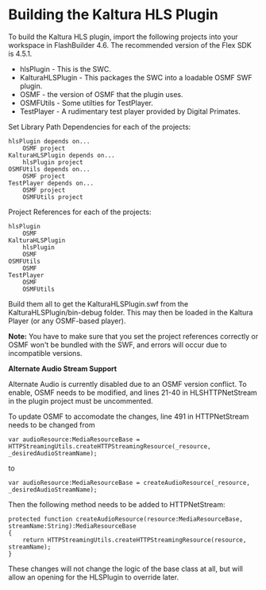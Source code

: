 Building the Kaltura HLS Plugin
===============================

To build the Kaltura HLS plugin, import the following projects into your workspace in FlashBuilder 4.6. The recommended version of the Flex SDK is 4.5.1.

   * hlsPlugin - This is the SWC.
   * KalturaHLSPlugin - This packages the SWC into a loadable OSMF SWF plugin.
   * OSMF - the version of OSMF that the plugin uses.
   * OSMFUtils - Some utilties for TestPlayer.
   * TestPlayer - A rudimentary test player provided by Digital Primates.

Set Library Path Dependencies for each of the projects:

    hlsPlugin depends on...
		OSMF project
	KalturaHLSPlugin depends on...
		hlsPlugin project
	OSMFUtils depends on...
		OSMF project
	TestPlayer depends on...
		OSMF project
		OSMFUtils project
		
Project References for each of the projects:

	hlsPlugin
		OSMF
	KalturaHLSPlugin
		hlsPlugin
		OSMF
	OSMFUtils
		OSMF
	TestPlayer
		OSMF
		OSMFUtils

Build them all to get the KalturaHLSPlugin.swf from the 
KalturaHLSPlugin/bin-debug folder. This may then be loaded in the Kaltura Player (or any OSMF-based player).

**Note:** You have to make sure that you set the project references correctly or OSMF won't be bundled with the SWF, and errors will occur due to incompatible versions.

**Alternate Audio Stream Support**

Alternate Audio is currently disabled due to an OSMF version conflict. To enable, OSMF needs to be modified, and lines 21-40 in HLSHTTPNetStream in the plugin project must be uncommented.

To update OSMF to accomodate the changes, line 491 in HTTPNetStream needs to be changed from

    var audioResource:MediaResourceBase = HTTPStreamingUtils.createHTTPStreamingResource(_resource, _desiredAudioStreamName);

to

    var audioResource:MediaResourceBase = createAudioResource(_resource, _desiredAudioStreamName);

Then the following method needs to be added to HTTPNetStream:

    protected function createAudioResource(resource:MediaResourceBase, streamName:String):MediaResourceBase
    {
        return HTTPStreamingUtils.createHTTPStreamingResource(resource, streamName);
    }

These changes will not change the logic of the base class at all, but will allow an opening for the HLSPlugin to override later.